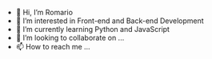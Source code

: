 - 👋 Hi, I’m Romario
- 👀 I’m interested in Front-end and Back-end Development
- 🌱 I’m currently learning Python and JavaScript
- 💞️ I’m looking to collaborate on ...
- 📫 How to reach me ...

<!---
KorzunR5951/KorzunR5951 is a ✨ special ✨ repository because its `README.md` (this file) appears on your GitHub profile.
You can click the Preview link to take a look at your changes.
--->
